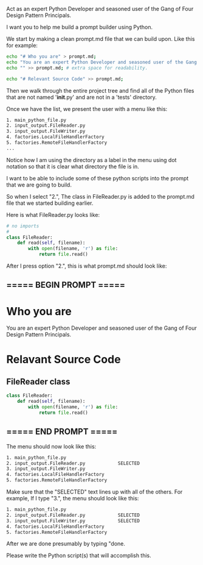 Act as an expert Python Developer and seasoned user of the Gang of Four Design Pattern Principals.

I want you to help me build a prompt builder using Python.

We start by making a clean prompt.md file that we can build upon.
Like this for example:
```bash
echo "# Who you are" > prompt.md;
echo "You are an expert Python Developer and seasoned user of the Gang of Four Design Pattern Principals." >> prompt.md;
echo "" >> prompt.md; # extra space for readability.

echo "# Relevant Source Code" >> prompt.md;
```

Then we walk through the entire project tree and find all of the Python files that are not named '__init__.py' and are not in a 'tests' directory.

Once we have the list, we present the user with a menu like this:
```bash
1. main_python_file.py
2. input_output.FileReader.py
3. input_output.FileWriter.py
4. factories.LocalFileHandlerFactory
5. factories.RemoteFileHandlerFactory
...

```
Notice how I am using the directory as a label in the menu using dot notation so that it is clear what directory the file is in.


I want to be able to include some of these python scripts into the prompt that we are going to build.

So when I select "2.", The class in FileReader.py is added to the prompt.md file that we started building earlier.

Here is what FileReader.py looks like:
```python
# no imports
#
class FileReader:
    def read(self, filename):
        with open(filename, 'r') as file:
            return file.read()
```

After I press option "2.", this is what prompt.md should look like:
## ===== BEGIN PROMPT =====
# Who you are
You are an expert Python Developer and seasoned user of the Gang of Four Design Pattern Principals.

# Relavant Source Code
## FileReader class
```python
class FileReader:
    def read(self, filename):
        with open(filename, 'r') as file:
            return file.read()
```
## ===== END PROMPT =====


The menu should now look like this:
```bash
1. main_python_file.py
2. input_output.FileReader.py            SELECTED
3. input_output.FileWriter.py
4. factories.LocalFileHandlerFactory
5. factories.RemoteFileHandlerFactory
```

Make sure that the "SELECTED" text lines up with all of the others.  For example, If I type "3.", the menu should look like this:
```bash
1. main_python_file.py
2. input_output.FileReader.py            SELECTED
3. input_output.FileWriter.py            SELECTED
4. factories.LocalFileHandlerFactory
5. factories.RemoteFileHandlerFactory
```

After we are done presumably by typing "done.

Please write the Python script(s) that will accomplish this.

